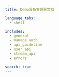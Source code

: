 ```yaml
---
title: Demo设备管理器文档

language_tabs:
  - shell

includes:
  - general
  - manage_auth
  - api_guideline
  - user_api
  - stream_api
  - errors

search: true
---
```

